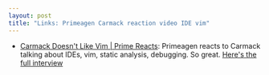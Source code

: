 ```yaml
---
layout: post
title: "Links: Primeagen Carmack reaction video IDE vim"
---
```


* [Carmack Doesn't Like Vim | Prime Reacts](https://www.youtube.com/watch?v=qFnHWMxlOBc): Primeagen reacts to Carmack talking about IDEs, vim, static analysis, debugging. So great. [Here's the full interview](https://www.youtube.com/watch?v=I845O57ZSy4)